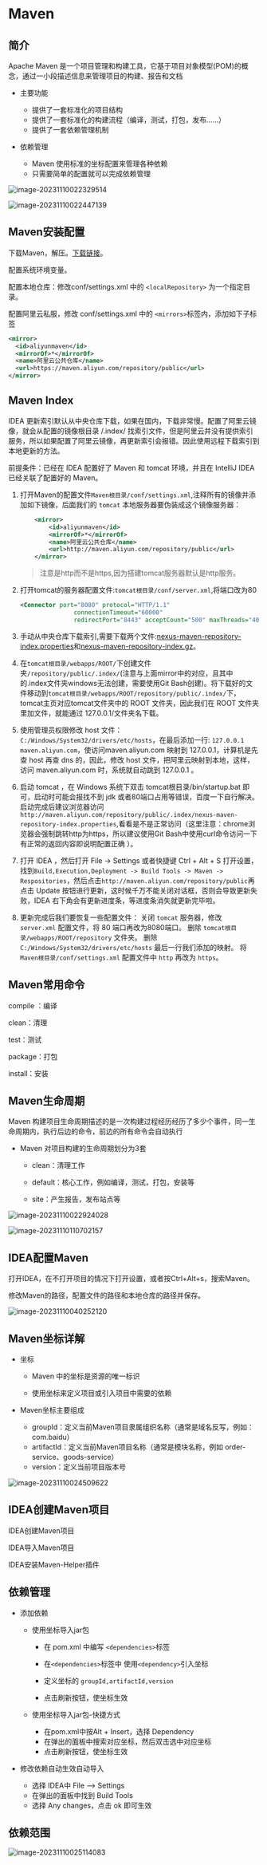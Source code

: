# Maven

## 简介

Apache Maven 是一个项目管理和构建工具，它基于项目对象模型(POM)的概念，通过一小段描述信息来管理项目的构建、报告和文档

- 主要功能
  - 提供了一套标准化的项目结构
  - 提供了一套标准化的构建流程（编译，测试，打包，发布……）
  - 提供了一套依赖管理机制

- 依赖管理
  - Maven 使用标准的坐标配置来管理各种依赖
  - 只需要简单的配置就可以完成依赖管理

![image-20231110022329514](./assets/image-20231110022329514.png)

![image-20231110022447139](./assets/image-20231110022447139.png)

## Maven安装配置

下载Maven，解压。[下载链接](https://maven.apache.org/download.cgi)。

配置系统环境变量。

配置本地仓库：修改conf/settings.xml 中的 `<localRepository>` 为一个指定目录。

配置阿里云私服，修改 conf/settings.xml 中的 `<mirrors>`标签内，添加如下子标签

```xml
<mirror>
  <id>aliyunmaven</id>
  <mirrorOf>*</mirrorOf>
  <name>阿里云公共仓库</name>
  <url>https://maven.aliyun.com/repository/public</url>
</mirror>
```

## Maven Index

IDEA 更新索引默认从中央仓库下载，如果在国内，下载非常慢。配置了阿里云镜像，就会从配置的镜像根目录 /.index/ 找索引文件，但是阿里云并没有提供索引服务，所以如果配置了阿里云镜像，再更新索引会报错。因此使用远程下载索引到本地更新的方法。

前提条件：已经在 IDEA 配置好了 Maven 和 tomcat 环境，并且在 IntelliJ IDEA 已经关联了配置好的 Maven。

1. 打开Maven的配置文件`Maven根目录/conf/settings.xml`,注释所有的镜像并添加如下镜像，后面我们的 `tomcat` 本地服务器要伪装成这个镜像服务器：

   ```xml
       <mirror>
           <id>aliyunmaven</id>
           <mirrorOf>*</mirrorOf>
           <name>阿里云公共仓库</name>
           <url>http://maven.aliyun.com/repository/public</url>
       </mirror>
   ```

   > 注意是http而不是https,因为搭建tomcat服务器默认是http服务。

2. 打开tomcat的服务器配置文件:`tomcat根目录/conf/server.xml`,将端口改为80

   ```xml
   <Connector port="8080" protocol="HTTP/1.1"
                  connectionTimeout="60000"
                  redirectPort="8443" acceptCount="500" maxThreads="400"/>
   ```

3. 手动从中央仓库下载索引,需要下载两个文件:[nexus-maven-repository-index.properties](https://repo1.maven.org/maven2/.index/nexus-maven-repository-index.properties)和[nexus-maven-repository-index.gz](https://repo1.maven.org/maven2/.index/nexus-maven-repository-index.gz)。

4. 在`tomcat根目录/webapps/ROOT/`下创建文件夹`/repository/public/.index/`(注意与上面mirror中的对应，且其中的.index文件夹windows无法创建，需要使用Git Bash创建)。将下载好的文件移动到`tomcat根目录/webapps/ROOT/repository/public/.index/`下，tomcat主页对应tomcat文件夹中的 ROOT 文件夹，因此我们在 ROOT 文件夹里加文件，就能通过 127.0.0.1/文件夹名下载。

5. 使用管理员权限修改 host 文件：`C:/Windows/System32/drivers/etc/hosts`，在最后添加一行: `127.0.0.1 maven.aliyun.com`，使访问maven.aliyun.com 映射到 127.0.0.1，计算机是先查 host 再查 dns 的，因此，修改 host 文件，把阿里云映射到本地，这样，访问 maven.aliyun.com 时，系统就自动跳到 127.0.0.1 。

6. 启动 tomcat ，在 Windows 系统下双击 tomcat根目录/bin/startup.bat 即可，启动时可能会报找不到 jdk 或者80端口占用等错误，百度一下自行解决。启动完成后建议浏览器访问`http://maven.aliyun.com/repository/public/.index/nexus-maven-repository-index.properties`,看看是不是正常访问（这里注意：chrome浏览器会强制跳转http为https，所以建议使用Git Bash中使用curl命令访问一下有正常的返回内容即说明配置正确 ）。

7. 打开 IDEA ，然后打开 File -> Settings 或者快捷键 Ctrl + Alt + S 打开设置，找到`Build,Execution,Deployment -> Build Tools -> Maven -> Respositories`，然后点击`http://maven.aliyun.com/repository/public`再点击 Update 按钮进行更新，这时候千万不能关闭对话框，否则会导致更新失败，IDEA 右下角会有更新进度条，等进度条消失就更新完毕啦。

8. 更新完成后我们要恢复一些配置文件：
   关闭 `tomcat` 服务器，修改 `server.xml` 配置文件，将 80 端口再改为8080端口。
   删除 `tomcat根目录/webapps/ROOT/repository` 文件夹。
   删除 `C:/Windows/System32/drivers/etc/hosts` 最后一行我们添加的映射。
   将 `Maven根目录/conf/settings.xml` 配置文件中 `http` 再改为 `https`。

## Maven常用命令

compile ：编译

clean：清理

test：测试

package：打包

install：安装

## Maven生命周期

Maven 构建项目生命周期描述的是一次构建过程经历经历了多少个事件，同一生命周期内，执行后边的命令，前边的所有命令会自动执行

- Maven 对项目构建的生命周期划分为3套

  - clean：清理工作

  - default：核心工作，例如编译，测试，打包，安装等

  - site：产生报告，发布站点等

![image-20231110022924028](./assets/image-20231110022924028.png)

![image-20231110110702157](./assets/image-20231110110702157.png)

## IDEA配置Maven

打开IDEA，在不打开项目的情况下打开设置，或者按Ctrl+Alt+s，搜索Maven。

修改Maven的路径，配置文件的路径和本地仓库的路径并保存。

![image-20231110040252120](./assets/image-20231110040252120.png)

## Maven坐标详解

- 坐标

  - Maven 中的坐标是资源的唯一标识

  - 使用坐标来定义项目或引入项目中需要的依赖

- Maven坐标主要组成
  - groupId：定义当前Maven项目隶属组织名称（通常是域名反写，例如：com.baidu）
  - artifactId：定义当前Maven项目名称（通常是模块名称，例如 order-service、goods-service）
  - version：定义当前项目版本号

![image-20231110024509622](./assets/image-20231110024509622.png)

## IDEA创建Maven项目

IDEA创建Maven项目

IDEA导入Maven项目

IDEA安装Maven-Helper插件

## 依赖管理

- 添加依赖

  - 使用坐标导入jar包

    - 在 pom.xml 中编写 `<dependencies>`标签

    - 在`<dependencies>`标签中 使用`<dependency>`引入坐标

    - 定义坐标的 `groupId,artifactId,version`

    - 点击刷新按钮，使坐标生效

  - 使用坐标导入jar包-快捷方式
    - 在pom.xml中按Alt + Insert，选择 Dependency
    - 在弹出的面板中搜索对应坐标，然后双击选中对应坐标
    - 点击刷新按钮，使坐标生效

- 修改依赖自动生效自动导入
  - 选择 IDEA中 File --> Settings
  - 在弹出的面板中找到 Build Tools
  - 选择 Any changes，点击 ok 即可生效

## 依赖范围

![image-20231110025114083](./assets/image-20231110025114083.png)